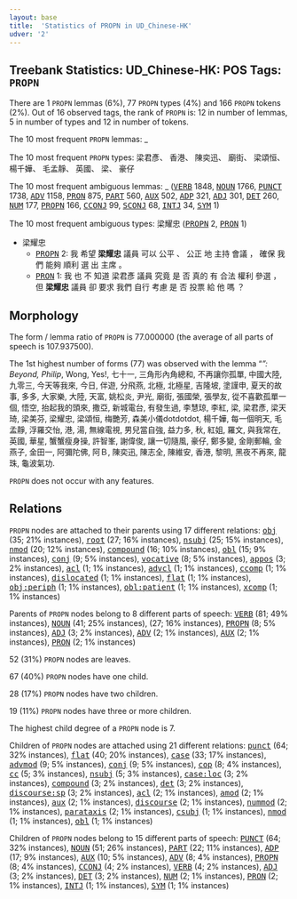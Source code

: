 ```yaml
---
layout: base
title:  'Statistics of PROPN in UD_Chinese-HK'
udver: '2'
---
```


## Treebank Statistics: UD_Chinese-HK: POS Tags: `PROPN`

There are 1 `PROPN` lemmas (6%), 77 `PROPN` types (4%) and 166 `PROPN` tokens (2%).
Out of 16 observed tags, the rank of `PROPN` is: 12 in number of lemmas, 5 in number of types and 12 in number of tokens.

The 10 most frequent `PROPN` lemmas: _

The 10 most frequent `PROPN` types:  梁君彥、 香港、 陳奕迅、 廟街、 梁頌恒、 楊千嬅、 毛孟靜、 英國、 梁、 豪仔

The 10 most frequent ambiguous lemmas: _ (<tt><a href="zh_hk-pos-VERB.html">VERB</a></tt> 1848, <tt><a href="zh_hk-pos-NOUN.html">NOUN</a></tt> 1766, <tt><a href="zh_hk-pos-PUNCT.html">PUNCT</a></tt> 1738, <tt><a href="zh_hk-pos-ADV.html">ADV</a></tt> 1158, <tt><a href="zh_hk-pos-PRON.html">PRON</a></tt> 875, <tt><a href="zh_hk-pos-PART.html">PART</a></tt> 560, <tt><a href="zh_hk-pos-AUX.html">AUX</a></tt> 502, <tt><a href="zh_hk-pos-ADP.html">ADP</a></tt> 321, <tt><a href="zh_hk-pos-ADJ.html">ADJ</a></tt> 301, <tt><a href="zh_hk-pos-DET.html">DET</a></tt> 260, <tt><a href="zh_hk-pos-NUM.html">NUM</a></tt> 177, <tt><a href="zh_hk-pos-PROPN.html">PROPN</a></tt> 166, <tt><a href="zh_hk-pos-CCONJ.html">CCONJ</a></tt> 99, <tt><a href="zh_hk-pos-SCONJ.html">SCONJ</a></tt> 68, <tt><a href="zh_hk-pos-INTJ.html">INTJ</a></tt> 34, <tt><a href="zh_hk-pos-SYM.html">SYM</a></tt> 1)

The 10 most frequent ambiguous types:  梁耀忠 (<tt><a href="zh_hk-pos-PROPN.html">PROPN</a></tt> 2, <tt><a href="zh_hk-pos-PRON.html">PRON</a></tt> 1)


* 梁耀忠
  * <tt><a href="zh_hk-pos-PROPN.html">PROPN</a></tt> 2: 我 希望 <b>梁耀忠</b> 議員 可以 公平 、 公正 地 主持 會議 ， 確保 我們 能夠 順利 選 出 主席 。
  * <tt><a href="zh_hk-pos-PRON.html">PRON</a></tt> 1: 我 也 不 知道 梁君彥 議員 究竟 是 否 真的 有 合法 權利 參選 ， 但 <b>梁耀忠</b> 議員 卻 要求 我們 自行 考慮 是 否 投票 給 他 嗎 ？

## Morphology

The form / lemma ratio of `PROPN` is 77.000000 (the average of all parts of speech is 107.937500).

The 1st highest number of forms (77) was observed with the lemma “_”: Beyond, Philip_, Wong, Yes!, 七十一, 三角形內角總和, 不再讓你孤單, 中國大陸, 九零三, 今天等我來, 今日, 伴遊, 分飛燕, 北極, 北極星, 吉隆坡, 塗謹申, 夏天的故事, 多多, 大家樂, 大陸, 天富, 姚松炎, 尹光, 廟街, 張國榮, 張學友, 從不喜歡孤單一個, 悟空, 抬起我的頭來, 撒亞, 新城電台, 有發生過, 李慧琼, 李紅, 梁, 梁君彥, 梁天琦, 梁美芬, 梁耀忠, 梁頌恒, 梅艷芳, 森美小儀dotdotdot, 楊千嬅, 每一個明天, 毛孟靜, 浮羅交怡, 港, 湯, 無線電視, 男兒當自強, 益力多, 秋, 紅姐, 羅文, 與我常在, 英國, 華星, 蟹蟹瘦身操, 許智峯, 謝偉俊, 讓一切隨風, 豪仔, 鄭多變, 金剛郵輪, 金燕子, 金田一, 阿彌陀佛, 阿Ｂ, 陳奕迅, 陳志全, 陳維安, 香港, 黎明, 黑夜不再來, 龍珠, 龜波氣功.

`PROPN` does not occur with any features.


## Relations

`PROPN` nodes are attached to their parents using 17 different relations: <tt><a href="zh_hk-dep-obj.html">obj</a></tt> (35; 21% instances), <tt><a href="zh_hk-dep-root.html">root</a></tt> (27; 16% instances), <tt><a href="zh_hk-dep-nsubj.html">nsubj</a></tt> (25; 15% instances), <tt><a href="zh_hk-dep-nmod.html">nmod</a></tt> (20; 12% instances), <tt><a href="zh_hk-dep-compound.html">compound</a></tt> (16; 10% instances), <tt><a href="zh_hk-dep-obl.html">obl</a></tt> (15; 9% instances), <tt><a href="zh_hk-dep-conj.html">conj</a></tt> (9; 5% instances), <tt><a href="zh_hk-dep-vocative.html">vocative</a></tt> (8; 5% instances), <tt><a href="zh_hk-dep-appos.html">appos</a></tt> (3; 2% instances), <tt><a href="zh_hk-dep-acl.html">acl</a></tt> (1; 1% instances), <tt><a href="zh_hk-dep-advcl.html">advcl</a></tt> (1; 1% instances), <tt><a href="zh_hk-dep-ccomp.html">ccomp</a></tt> (1; 1% instances), <tt><a href="zh_hk-dep-dislocated.html">dislocated</a></tt> (1; 1% instances), <tt><a href="zh_hk-dep-flat.html">flat</a></tt> (1; 1% instances), <tt><a href="zh_hk-dep-obj-periph.html">obj:periph</a></tt> (1; 1% instances), <tt><a href="zh_hk-dep-obl-patient.html">obl:patient</a></tt> (1; 1% instances), <tt><a href="zh_hk-dep-xcomp.html">xcomp</a></tt> (1; 1% instances)

Parents of `PROPN` nodes belong to 8 different parts of speech: <tt><a href="zh_hk-pos-VERB.html">VERB</a></tt> (81; 49% instances), <tt><a href="zh_hk-pos-NOUN.html">NOUN</a></tt> (41; 25% instances),  (27; 16% instances), <tt><a href="zh_hk-pos-PROPN.html">PROPN</a></tt> (8; 5% instances), <tt><a href="zh_hk-pos-ADJ.html">ADJ</a></tt> (3; 2% instances), <tt><a href="zh_hk-pos-ADV.html">ADV</a></tt> (2; 1% instances), <tt><a href="zh_hk-pos-AUX.html">AUX</a></tt> (2; 1% instances), <tt><a href="zh_hk-pos-PRON.html">PRON</a></tt> (2; 1% instances)

52 (31%) `PROPN` nodes are leaves.

67 (40%) `PROPN` nodes have one child.

28 (17%) `PROPN` nodes have two children.

19 (11%) `PROPN` nodes have three or more children.

The highest child degree of a `PROPN` node is 7.

Children of `PROPN` nodes are attached using 21 different relations: <tt><a href="zh_hk-dep-punct.html">punct</a></tt> (64; 32% instances), <tt><a href="zh_hk-dep-flat.html">flat</a></tt> (40; 20% instances), <tt><a href="zh_hk-dep-case.html">case</a></tt> (33; 17% instances), <tt><a href="zh_hk-dep-advmod.html">advmod</a></tt> (9; 5% instances), <tt><a href="zh_hk-dep-conj.html">conj</a></tt> (9; 5% instances), <tt><a href="zh_hk-dep-cop.html">cop</a></tt> (8; 4% instances), <tt><a href="zh_hk-dep-cc.html">cc</a></tt> (5; 3% instances), <tt><a href="zh_hk-dep-nsubj.html">nsubj</a></tt> (5; 3% instances), <tt><a href="zh_hk-dep-case-loc.html">case:loc</a></tt> (3; 2% instances), <tt><a href="zh_hk-dep-compound.html">compound</a></tt> (3; 2% instances), <tt><a href="zh_hk-dep-det.html">det</a></tt> (3; 2% instances), <tt><a href="zh_hk-dep-discourse-sp.html">discourse:sp</a></tt> (3; 2% instances), <tt><a href="zh_hk-dep-acl.html">acl</a></tt> (2; 1% instances), <tt><a href="zh_hk-dep-amod.html">amod</a></tt> (2; 1% instances), <tt><a href="zh_hk-dep-aux.html">aux</a></tt> (2; 1% instances), <tt><a href="zh_hk-dep-discourse.html">discourse</a></tt> (2; 1% instances), <tt><a href="zh_hk-dep-nummod.html">nummod</a></tt> (2; 1% instances), <tt><a href="zh_hk-dep-parataxis.html">parataxis</a></tt> (2; 1% instances), <tt><a href="zh_hk-dep-csubj.html">csubj</a></tt> (1; 1% instances), <tt><a href="zh_hk-dep-nmod.html">nmod</a></tt> (1; 1% instances), <tt><a href="zh_hk-dep-obl.html">obl</a></tt> (1; 1% instances)

Children of `PROPN` nodes belong to 15 different parts of speech: <tt><a href="zh_hk-pos-PUNCT.html">PUNCT</a></tt> (64; 32% instances), <tt><a href="zh_hk-pos-NOUN.html">NOUN</a></tt> (51; 26% instances), <tt><a href="zh_hk-pos-PART.html">PART</a></tt> (22; 11% instances), <tt><a href="zh_hk-pos-ADP.html">ADP</a></tt> (17; 9% instances), <tt><a href="zh_hk-pos-AUX.html">AUX</a></tt> (10; 5% instances), <tt><a href="zh_hk-pos-ADV.html">ADV</a></tt> (8; 4% instances), <tt><a href="zh_hk-pos-PROPN.html">PROPN</a></tt> (8; 4% instances), <tt><a href="zh_hk-pos-CCONJ.html">CCONJ</a></tt> (4; 2% instances), <tt><a href="zh_hk-pos-VERB.html">VERB</a></tt> (4; 2% instances), <tt><a href="zh_hk-pos-ADJ.html">ADJ</a></tt> (3; 2% instances), <tt><a href="zh_hk-pos-DET.html">DET</a></tt> (3; 2% instances), <tt><a href="zh_hk-pos-NUM.html">NUM</a></tt> (2; 1% instances), <tt><a href="zh_hk-pos-PRON.html">PRON</a></tt> (2; 1% instances), <tt><a href="zh_hk-pos-INTJ.html">INTJ</a></tt> (1; 1% instances), <tt><a href="zh_hk-pos-SYM.html">SYM</a></tt> (1; 1% instances)

